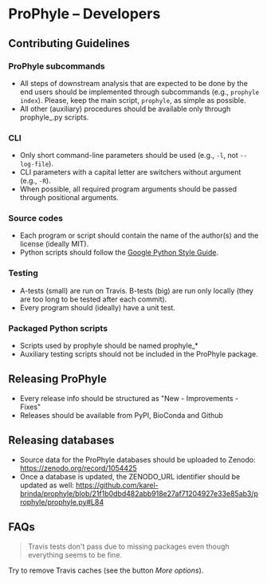 # ProPhyle – Developers

## Contributing Guidelines

### ProPhyle subcommands

* All steps of downstream analysis that are expected to be done by the end users should be implemented through subcommands (e.g., `prophyle index`). Please, keep the main script, `prophyle`, as simple as possible.
* All other (auxiliary) procedures should be available only through prophyle\_.py scripts.


### CLI

* Only short command-line parameters should be used (e.g., `-l`, not `--log-file`).
* CLI parameters with a capital letter are switchers without argument (e.g., `-R`).
* When possible, all required program arguments should be passed through positional arguments.


### Source codes

* Each program or script should contain the name of the author(s) and the license (ideally MIT).
* Python scripts should follow the [Google Python Style Guide](https://google.github.io/styleguide/pyguide.html).


### Testing

* A-tests (small) are run on Travis. B-tests (big) are run only locally (they are too long to be tested after each commit).
* Every program should (ideally) have a unit test.


### Packaged Python scripts

* Scripts used by prophyle should be named prophyle\_\*
* Auxiliary testing scripts should not be included in the ProPhyle package.

## Releasing ProPhyle

* Every release info should be structured as "New - Improvements - Fixes"
* Releases should be available from PyPI, BioConda and Github

## Releasing databases

* Source data for the ProPhyle databases should be uploaded to Zenodo: https://zenodo.org/record/1054425
* Once a database is updated, the ZENODO\_URL identifier should be updated as well: https://github.com/karel-brinda/prophyle/blob/21f1b0dbd482abb918e27af71204927e33e85ab3/prophyle/prophyle.py#L84

## FAQs

> Travis tests don't pass due to missing packages even though everything seems to be fine.

Try to remove Travis caches (see the button _More options_).

